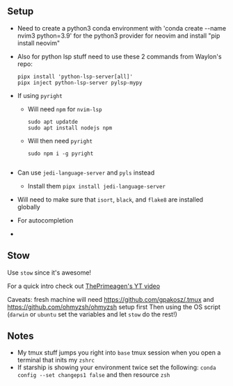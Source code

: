 ## Setup
- Need to create a python3 conda environment with 'conda create --name nvim3 python=3.9' for the python3 provider for neovim and install "pip install neovim"
- Also for python lsp stuff need to use these 2 commands from Waylon's repo:

    ```
    pipx install 'python-lsp-server[all]'
    pipx inject python-lsp-server pylsp-mypy
    ```
- If using `pyright`
    - Will need `npm` for `nvim-lsp`
        ```
        sudo apt updatde
        sudo apt install nodejs npm
        ``` 
    - Will then need `pyright`
        ```
        sudo npm i -g pyright
    ```
- Can use `jedi-language-server` and `pyls` instead
    - Install them
    ```pipx install jedi-language-server```
- Will need to make sure that `isort`, `black`, and `flake8` are installed globally
- For autocompletion
-
## Stow
Use `stow` since it's awesome!

For a quick intro check out [ThePrimeagen's YT video](https://www.youtube.com/watch?v=tkUllCAGs3c)

Caveats: fresh machine will need https://github.com/gpakosz/.tmux and https://github.com/ohmyzsh/ohmyzsh setup first
Then using the OS script (`darwin` or `ubuntu` set the variables and let `stow` do the rest!)

## Notes
- My tmux stuff jumps you right into `base` tmux session when you open a terminal that inits my `zshrc`
- If starship is showing your environment twice set the following:
    `conda config --set changeps1 false` and then resource `zsh`
